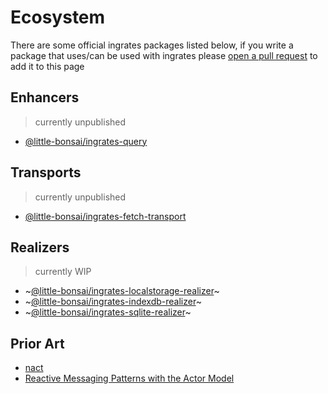 # Ecosystem

There are some official ingrates packages listed below, if you write a package that uses/can be used with ingrates please [open a pull request](https://github.com/FreddieGilbraith/ingrates/pulls) to add it to this page

## Enhancers

> currently unpublished

- [@little-bonsai/ingrates-query]()

## Transports

> currently unpublished

- [@little-bonsai/ingrates-fetch-transport]()

## Realizers

> currently WIP

- ~[@little-bonsai/ingrates-localstorage-realizer]()~
- ~[@little-bonsai/ingrates-indexdb-realizer]()~
- ~[@little-bonsai/ingrates-sqlite-realizer]()~

## Prior Art

- [nact](https://nact.io/)
- [Reactive Messaging Patterns with the Actor Model](https://www.oreilly.com/library/view/reactive-messaging-patterns/9780133846904/)
